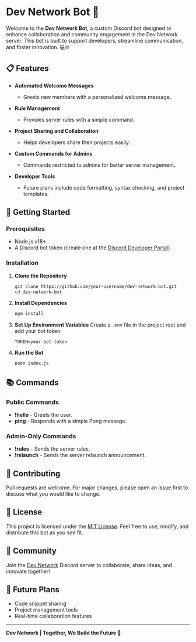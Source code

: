 # Dev Network Bot 🚀

Welcome to the **Dev Network Bot**, a custom Discord bot designed to enhance collaboration and community engagement in the Dev Network server. This bot is built to support developers, streamline communication, and foster innovation. 💻🌐

## 📋 Features

* **Automated Welcome Messages**

  * Greets new members with a personalized welcome message.
* **Rule Management**

  * Provides server rules with a simple command.
* **Project Sharing and Collaboration**

  * Helps developers share their projects easily.
* **Custom Commands for Admins**

  * Commands restricted to admins for better server management.
* **Developer Tools**

  * Future plans include code formatting, syntax checking, and project templates.

## 🚀 Getting Started

### Prerequisites

* Node.js v18+
* A Discord bot token (create one at the [Discord Developer Portal](https://discord.com/developers/applications))

### Installation

1. **Clone the Repository**

   ```bash
   git clone https://github.com/your-username/dev-network-bot.git
   cd dev-network-bot
   ```

2. **Install Dependencies**

   ```bash
   npm install
   ```

3. **Set Up Environment Variables**
   Create a `.env` file in the project root and add your bot token:

   ```
   TOKEN=your-bot-token
   ```

4. **Run the Bot**

   ```bash
   node index.js
   ```

## 📚 Commands

### Public Commands

* **!hello** - Greets the user.
* **ping** - Responds with a simple Pong message.

### Admin-Only Commands

* **!rules** - Sends the server rules.
* **!relaunch** - Sends the server relaunch announcement.

## 🤝 Contributing

Pull requests are welcome. For major changes, please open an issue first to discuss what you would like to change.

## 📜 License

This project is licensed under the [MIT License](./LICENSE). Feel free to use, modify, and distribute this bot as you see fit.

## 💬 Community

Join the [Dev Network](https://discord.gg/kp8aTwGMwx) Discord server to collaborate, share ideas, and innovate together!

## 🚧 Future Plans

* Code snippet sharing
* Project management tools
* Real-time collaboration features

---

**Dev Network | Together, We Build the Future** 🚀

